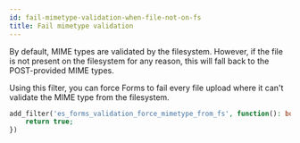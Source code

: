 ```yaml
---
id: fail-mimetype-validation-when-file-not-on-fs
title: Fail mimetype validation
---
```


By default, MIME types are validated by the filesystem. However, if the file is not present on the filesystem for any reason, this will fall back to the POST-provided MIME types.

Using this filter, you can force Forms to fail every file upload where it can't validate the MIME type from the filesystem.

```php
add_filter('es_forms_validation_force_mimetype_from_fs', function(): bool {
	return true;
})


